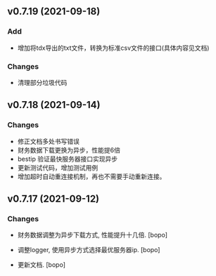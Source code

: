 ## v0.7.19 (2021-09-18)

### Add

* 增加将tdx导出的txt文件，转换为标准csv文件的接口(具体内容见文档)

### Changes

* 清理部分垃圾代码

## v0.7.18 (2021-09-14)

### Changes

* 修正文档多处书写错误
* 财务数据下载更换为异步，性能提6倍
* bestip 验证最快服务器接口实现异步
* 更新测试代码，增加测试用例
* 增加超时自动重连接机制，再也不需要手动重新连接。

## v0.7.17 (2021-09-12)

### Changes

* 财务数据调整为异步下载方式, 性能提升十几倍. [bopo]

* 调整logger, 使用异步方式选择最优服务器ip. [bopo]

* 更新文档. [bopo]
